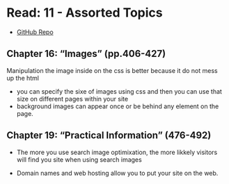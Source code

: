 # Read: 11 - Assorted Topics
- [GitHub Repo](https://github.com/Chris-Bortel/Reading-Notes)

## Chapter 16: “Images” (pp.406-427)
Manipulation the image inside on the css is better because it do not mess up the html
- you can specify the sixe of images using css and then you can use that size on different pages within your site
- background images can appear once or be behind any element on the page.

## Chapter 19: “Practical Information” (476-492)
- The more you use search image optimixation, the more likkely visitors will find you site when using search images

-  Domain names and web hosting allow you to put your site on the web.





